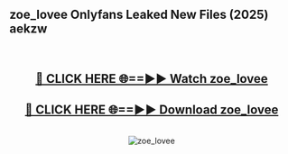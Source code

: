 <h2>zoe_lovee Onlyfans Leaked New Files (2025) aekzw</h2>
<br>
<div align="center">
<h2><a href="https://mediafiles.top/zoe_lovee&ref=git" rel="nofollow">🔴 CLICK HERE 🌐==►► Watch zoe_lovee</a></h2>
<h2><a href="https://mediafiles.top/zoe_lovee&ref=git" rel="nofollow">🔴 CLICK HERE 🌐==►► Download zoe_lovee</a></h2>
<br>
<a href="https://mediafiles.top/zoe_lovee&ref=git" rel="nofollow" data-target="animated-image.originalLink"><img src="https://i.ibb.co.com/xMMVF88/686577567.gif" alt="zoe_lovee" style="max-width: 100%; display: inline-block;" data-target="animated-image.originalImage"></a>
</div>
<br>
<br>